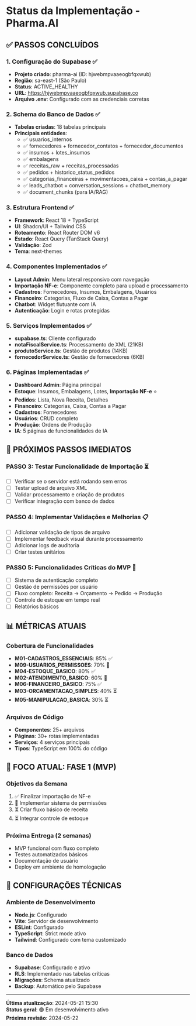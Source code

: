 # Status da Implementação - Pharma.AI

## ✅ **PASSOS CONCLUÍDOS**

### 1. Configuração do Supabase ✅
- **Projeto criado**: pharma-ai (ID: hjwebmpvaaeogbfqxwub)
- **Região**: sa-east-1 (São Paulo)
- **Status**: ACTIVE_HEALTHY
- **URL**: https://hjwebmpvaaeogbfqxwub.supabase.co
- **Arquivo .env**: Configurado com as credenciais corretas

### 2. Schema do Banco de Dados ✅
- **Tabelas criadas**: 18 tabelas principais
- **Principais entidades**:
  - ✅ usuarios_internos
  - ✅ fornecedores + fornecedor_contatos + fornecedor_documentos
  - ✅ insumos + lotes_insumos
  - ✅ embalagens
  - ✅ receitas_raw + receitas_processadas
  - ✅ pedidos + historico_status_pedidos
  - ✅ categorias_financeiras + movimentacoes_caixa + contas_a_pagar
  - ✅ leads_chatbot + conversation_sessions + chatbot_memory
  - ✅ document_chunks (para IA/RAG)

### 3. Estrutura Frontend ✅
- **Framework**: React 18 + TypeScript
- **UI**: Shadcn/UI + Tailwind CSS
- **Roteamento**: React Router DOM v6
- **Estado**: React Query (TanStack Query)
- **Validação**: Zod
- **Tema**: next-themes

### 4. Componentes Implementados ✅
- **Layout Admin**: Menu lateral responsivo com navegação
- **Importação NF-e**: Componente completo para upload e processamento
- **Cadastros**: Fornecedores, Insumos, Embalagens, Usuários
- **Financeiro**: Categorias, Fluxo de Caixa, Contas a Pagar
- **Chatbot**: Widget flutuante com IA
- **Autenticação**: Login e rotas protegidas

### 5. Serviços Implementados ✅
- **supabase.ts**: Cliente configurado
- **notaFiscalService.ts**: Processamento de XML (21KB)
- **produtoService.ts**: Gestão de produtos (14KB)
- **fornecedorService.ts**: Gestão de fornecedores (6KB)

### 6. Páginas Implementadas ✅
- **Dashboard Admin**: Página principal
- **Estoque**: Insumos, Embalagens, Lotes, **Importação NF-e** ⭐
- **Pedidos**: Lista, Nova Receita, Detalhes
- **Financeiro**: Categorias, Caixa, Contas a Pagar
- **Cadastros**: Fornecedores
- **Usuários**: CRUD completo
- **Produção**: Ordens de Produção
- **IA**: 5 páginas de funcionalidades de IA

## 🚀 **PRÓXIMOS PASSOS IMEDIATOS**

### PASSO 3: Testar Funcionalidade de Importação ⏳
- [ ] Verificar se o servidor está rodando sem erros
- [ ] Testar upload de arquivo XML
- [ ] Validar processamento e criação de produtos
- [ ] Verificar integração com banco de dados

### PASSO 4: Implementar Validações e Melhorias 📋
- [ ] Adicionar validação de tipos de arquivo
- [ ] Implementar feedback visual durante processamento
- [ ] Adicionar logs de auditoria
- [ ] Criar testes unitários

### PASSO 5: Funcionalidades Críticas do MVP 🎯
- [ ] Sistema de autenticação completo
- [ ] Gestão de permissões por usuário
- [ ] Fluxo completo: Receita → Orçamento → Pedido → Produção
- [ ] Controle de estoque em tempo real
- [ ] Relatórios básicos

## 📊 **MÉTRICAS ATUAIS**

### Cobertura de Funcionalidades
- **M01-CADASTROS_ESSENCIAIS**: 85% ✅
- **M09-USUARIOS_PERMISSOES**: 70% 🔄
- **M04-ESTOQUE_BASICO**: 80% ✅
- **M02-ATENDIMENTO_BASICO**: 60% 🔄
- **M06-FINANCEIRO_BASICO**: 75% ✅
- **M03-ORCAMENTACAO_SIMPLES**: 40% ⏳
- **M05-MANIPULACAO_BASICA**: 30% ⏳

### Arquivos de Código
- **Componentes**: 25+ arquivos
- **Páginas**: 30+ rotas implementadas
- **Serviços**: 4 serviços principais
- **Tipos**: TypeScript em 100% do código

## 🎯 **FOCO ATUAL: FASE 1 (MVP)**

### Objetivos da Semana
1. ✅ Finalizar importação de NF-e
2. 🔄 Implementar sistema de permissões
3. ⏳ Criar fluxo básico de receita
4. ⏳ Integrar controle de estoque

### Próxima Entrega (2 semanas)
- MVP funcional com fluxo completo
- Testes automatizados básicos
- Documentação de usuário
- Deploy em ambiente de homologação

## 🔧 **CONFIGURAÇÕES TÉCNICAS**

### Ambiente de Desenvolvimento
- **Node.js**: Configurado
- **Vite**: Servidor de desenvolvimento
- **ESLint**: Configurado
- **TypeScript**: Strict mode ativo
- **Tailwind**: Configurado com tema customizado

### Banco de Dados
- **Supabase**: Configurado e ativo
- **RLS**: Implementado nas tabelas críticas
- **Migrações**: Schema atualizado
- **Backup**: Automático pelo Supabase

---

**Última atualização**: 2024-05-21 15:30  
**Status geral**: 🟢 Em desenvolvimento ativo  
**Próxima revisão**: 2024-05-22 